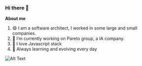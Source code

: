 ### Hi there 👋

**About me**

 1. 😄  I am a software architect, I worked in some large and small companies.
 2. 🔭  I’m currently working on Pareto group, a IA company.
 3. 💬  I love Javascript stack
 4. 🌱  Always learning and evolving every day



![Alt Text](https://i.imgur.com/5jWcXif.gif)
